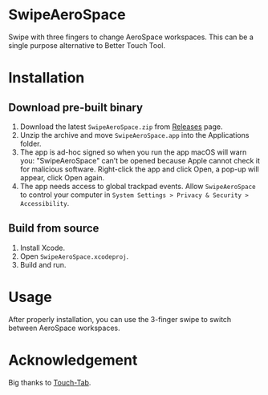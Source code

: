 # SwipeAeroSpace

Swipe with three fingers to change AeroSpace workspaces. This can be a single purpose alternative to Better Touch Tool.

# Installation

## Download pre-built binary

1. Download the latest `SwipeAeroSpace.zip` from [Releases](https://github.com/MediosZ/SwipeAeroSpace/releases) page.
2. Unzip the archive and move `SwipeAeroSpace.app` into the Applications folder.
3. The app is ad-hoc signed so when you run the app macOS will warn you: "SwipeAeroSpace" can’t be opened because Apple cannot check it for malicious software. Right-click the app and click Open, a pop-up will appear, click Open again.
4. The app needs access to global trackpad events. Allow `SwipeAeroSpace` to control your computer in `System Settings > Privacy & Security > Accessibility`.

## Build from source 

1. Install Xcode.
2. Open `SwipeAeroSpace.xcodeproj`.
3. Build and run.

# Usage 

After properly installation, you can use the 3-finger swipe to switch between AeroSpace workspaces.

# Acknowledgement

Big thanks to [Touch-Tab](https://github.com/ris58h/Touch-Tab).


